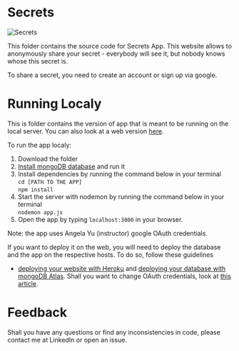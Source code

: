 # Secrets
![Secrets](https://user-images.githubusercontent.com/61123874/120181616-9a0f7600-c20d-11eb-9c49-98a980abba18.png)

This folder contains the source code for Secrets App. This website allows to anonymously share your secret - everybody will see it, but nobody knows whose this secret is.  

To share a secret, you need to create an account or sign up via google. 

# Running Localy
This is folder contains the version of app that is meant to be running on the local server. You can also look at a web version [here](https://secrets-udemy.herokuapp.com/).

To run the app localy:
1. Download the folder
2. [Install mongoDB database](https://docs.mongodb.com/manual/installation/) and run it
3. Install dependencies by running the command below in your terminal  
  `cd [PATH TO THE APP]`  
  `npm install`
4. Start the server with nodemon by running the command below in your terminal  
  `nodemon app.js `
5. Open the app by typing `localhost:3000` in your browser.  


Note: the app uses Angela Yu (instructor) google OAuth credentials.

If you want to deploy it on the web, you will need to deploy the database and the app on the respective hosts. To do so, follow these guidelines
- [deploying your website with Heroku](https://devcenter.heroku.com/categories/deployment) and [deploying your database with mongoDB Atlas](https://docs.atlas.mongodb.com/getting-started/). Shall you want to change OAuth credentials, look at [this article](https://developers.google.com/identity/protocols/oauth2).

# Feedback
Shall you have any questions or find any inconsistencies in code, please contact me at LinkedIn or open an issue.
